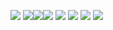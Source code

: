 ![](https://64.media.tumblr.com/3a8afaea4141299629e035e595c76e7e/tumblr_peptb0nhxn1saxyy3o8_250.gifv) ![](https://64.media.tumblr.com/f3b05f97b2232e19fc91a61403539968/tumblr_peptb0nhxn1saxyy3o6_250.gifv)![](https://64.media.tumblr.com/beae8ca91ccdf4a06bd9d07e1cf17959/tumblr_peptb0nhxn1saxyy3o10_250.gifv)![](https://64.media.tumblr.com/27cf5e4f215d36ac18348cb57ade108a/tumblr_peptb0nhxn1saxyy3o9_250.gifv)
                                               ![](https://64.media.tumblr.com/bd9e7d7beb6f7094bdaa3ace44a78f10/tumblr_peptb0nhxn1saxyy3o7_250.gifv) ![](https://64.media.tumblr.com/f954fee7a2f6cfa281fdbcf8b4b9d796/tumblr_peptb0nhxn1saxyy3o4_250.gifv) ![](https://www.google.com/url?sa=i&url=https%3A%2F%2Fwww.tiktok.com%2F%40z0mbiee3%2Fvideo%2F7109516015515503915&psig=AOvVaw2_d0kGEKZ_DI8tRn1BhcSt&ust=1704593221964000&source=images&cd=vfe&opi=89978449&ved=0CBMQjRxqFwoTCKjC5IfXx4MDFQAAAAAdAAAAABB3) ![](https://i.ytimg.com/vi/FOUcFvEJhnw/mqdefault.jpg)
